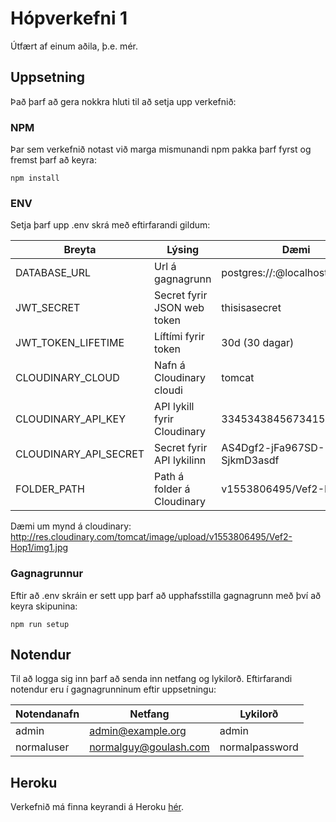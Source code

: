 # Hópverkefni 1

Útfært af einum aðila, þ.e. mér.

## Uppsetning

Það þarf að gera nokkra hluti til að setja upp verkefnið:

### NPM

Þar sem verkefnið notast við marga mismunandi npm pakka þarf fyrst og fremst þarf að keyra:
```console
npm install
```

### ENV

Setja þarf upp .env skrá með eftirfarandi gildum:

| Breyta                | Lýsing                      | Dæmi                            |
| --------------------- | --------------------------- | ------------------------------  |
| DATABASE_URL          | Url á gagnagrunn            | postgres://:@localhost/example  |
| JWT_SECRET            | Secret fyrir JSON web token | thisisasecret                   |
| JWT_TOKEN_LIFETIME    | Líftími fyrir token         | 30d (30 dagar)                  |
| CLOUDINARY_CLOUD      | Nafn á Cloudinary cloudi    | tomcat                          |
| CLOUDINARY_API_KEY    | API lykill fyrir Cloudinary | 33453438456734154               |
| CLOUDINARY_API_SECRET | Secret fyrir API lykilinn   | AS4Dgf2-jFa967SD-SjkmD3asdf     |
| FOLDER_PATH           | Path á folder á Cloudinary  | v1553806495/Vef2-Hop1/          |

Dæmi um mynd á cloudinary: http://res.cloudinary.com/tomcat/image/upload/v1553806495/Vef2-Hop1/img1.jpg

### Gagnagrunnur

Eftir að .env skráin er sett upp þarf að upphafsstilla gagnagrunn með því að keyra skipunina:
```console
npm run setup
```

## Notendur

Til að logga sig inn þarf að senda inn netfang og lykilorð. Eftirfarandi notendur eru í
gagnagrunninum eftir uppsetningu:

| Notendanafn   | Netfang               | Lykilorð         |
| ------------- | --------------------- | ---------------  |
| admin         | admin@example.org     | admin            |
| normaluser    | normalguy@goulash.com | normalpassword   |

## Heroku

Verkefnið má finna keyrandi á Heroku [hér](https://vefforritun-hop1.herokuapp.com/).